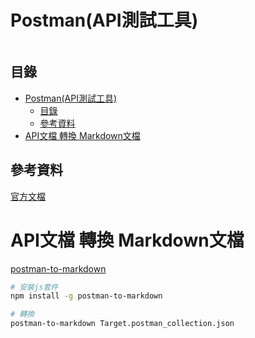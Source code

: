 # Postman(API測試工具)

```
```

## 目錄

- [Postman(API測試工具)](#postmanapi測試工具)
	- [目錄](#目錄)
	- [參考資料](#參考資料)
- [API文檔 轉換 Markdown文檔](#api文檔-轉換-markdown文檔)

## 參考資料

[官方文檔](https://learning.postman.com/docs/getting-started/introduction/)

# API文檔 轉換 Markdown文檔

[postman-to-markdown](https://www.npmjs.com/package/postman-to-markdown?activeTab=readme)

```bash
# 安裝js套件
npm install -g postman-to-markdown

# 轉換
postman-to-markdown Target.postman_collection.json
```
